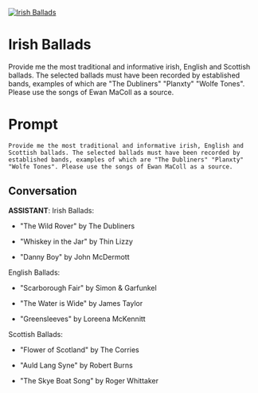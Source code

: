 
[![Irish Ballads](https://flow-prompt-covers.s3.us-west-1.amazonaws.com/icon/realistic/real_2.png)]()
# Irish Ballads 
Provide me the most traditional and informative irish, English and Scottish ballads. The selected ballads must have been recorded by established bands, examples of which are "The Dubliners" "Planxty" "Wolfe Tones". Please use the songs of Ewan MaColl as a source.



# Prompt

```
Provide me the most traditional and informative irish, English and Scottish ballads. The selected ballads must have been recorded by established bands, examples of which are "The Dubliners" "Planxty" "Wolfe Tones". Please use the songs of Ewan MaColl as a source.

```

## Conversation

**ASSISTANT**: Irish Ballads:

- "The Wild Rover" by The Dubliners

- "Whiskey in the Jar" by Thin Lizzy

- "Danny Boy" by John McDermott



English Ballads:

- "Scarborough Fair" by Simon & Garfunkel

- "The Water is Wide" by James Taylor

- "Greensleeves" by Loreena McKennitt



Scottish Ballads:

- "Flower of Scotland" by The Corries

- "Auld Lang Syne" by Robert Burns

- "The Skye Boat Song" by Roger Whittaker


